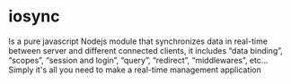 # iosync
Is a pure javascript Nodejs module that synchronizes data in real-time between server and different connected clients, it includes “data binding”, “scopes”, “session and login”, “query”, “redirect”, “middlewares”, etc...
Simply it's all you need to make a real-time management application
